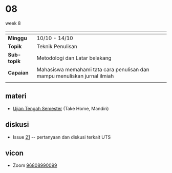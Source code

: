 # 08
week 8

<span> | <span>
:- | :-
**Minggu** | 10/10 - 14/10
**Topik** | Teknik Penulisan
**Sub-topik** | Metodologi dan Latar belakang
**Capaian** | Mahasiswa memahami tata cara penulisan dan mampu menuliskan jurnal ilmiah
||


## materi
+ [Ujian Tengah Semester](https://github.com/dudung/nt6094-01-2022-1/blob/main/task/05) (Take Home, Mandiri)


## diskusi
+ Issue [21](https://github.com/dudung/nt6094-01-2022-1/issues/21) -- pertanyaan dan diskusi terkait UTS


## vicon
+ Zoom [96808990099](https://itb-ac-id.zoom.us/j/96808990099?pwd=aUdLdys0dG5EbGxKRmJtanlJM2pRdz09)
